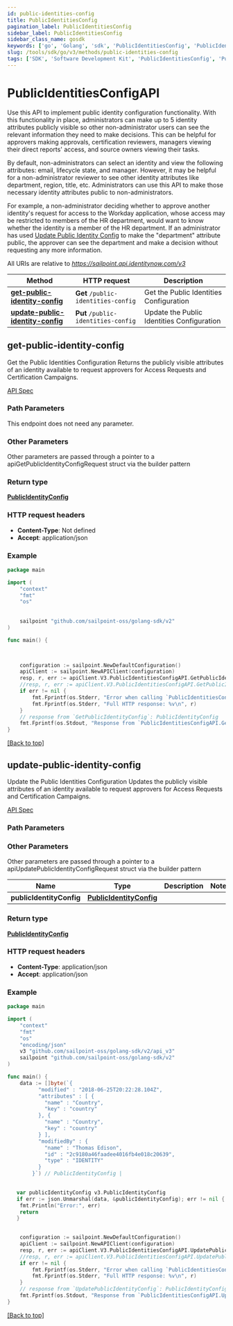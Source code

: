 ```yaml
---
id: public-identities-config
title: PublicIdentitiesConfig
pagination_label: PublicIdentitiesConfig
sidebar_label: PublicIdentitiesConfig
sidebar_class_name: gosdk
keywords: ['go', 'Golang', 'sdk', 'PublicIdentitiesConfig', 'PublicIdentitiesConfig'] 
slug: /tools/sdk/go/v3/methods/public-identities-config
tags: ['SDK', 'Software Development Kit', 'PublicIdentitiesConfig', 'PublicIdentitiesConfig']
---
```


# PublicIdentitiesConfigAPI
  Use this API to implement public identity configuration functionality. 
With this functionality in place, administrators can make up to 5 identity attributes publicly visible so other non-administrator users can see the relevant information they need to make decisions. 
This can be helpful for approvers making approvals, certification reviewers, managers viewing their direct reports&#39; access, and source owners viewing their tasks.

By default, non-administrators can select an identity and view the following attributes: email, lifecycle state, and manager. 
However, it may be helpful for a non-administrator reviewer to see other identity attributes like department, region, title, etc.
Administrators can use this API to make those necessary identity attributes public to non-administrators. 

For example, a non-administrator deciding whether to approve another identity&#39;s request for access to the Workday application, whose access may be restricted to members of the HR department, would want to know whether the identity is a member of the HR department. 
If an administrator has used [Update Public Identity Config](https://developer.sailpoint.com/docs/api/v3/update-public-identity-config/) to make the &quot;department&quot; attribute public, the approver can see the department and make a decision without requesting any more information.
 
All URIs are relative to *https://sailpoint.api.identitynow.com/v3*

Method | HTTP request | Description
------------- | ------------- | -------------
[**get-public-identity-config**](#get-public-identity-config) | **Get** `/public-identities-config` | Get the Public Identities Configuration
[**update-public-identity-config**](#update-public-identity-config) | **Put** `/public-identities-config` | Update the Public Identities Configuration


## get-public-identity-config
Get the Public Identities Configuration
Returns the publicly visible attributes of an identity available to request approvers for Access Requests and Certification Campaigns.

[API Spec](https://developer.sailpoint.com/docs/api/v3/get-public-identity-config)

### Path Parameters

This endpoint does not need any parameter.

### Other Parameters

Other parameters are passed through a pointer to a apiGetPublicIdentityConfigRequest struct via the builder pattern


### Return type

[**PublicIdentityConfig**](../models/public-identity-config)

### HTTP request headers

- **Content-Type**: Not defined
- **Accept**: application/json

### Example

```go
package main

import (
	"context"
	"fmt"
	"os"
   
    
	sailpoint "github.com/sailpoint-oss/golang-sdk/v2"
)

func main() {

  

	configuration := sailpoint.NewDefaultConfiguration()
	apiClient := sailpoint.NewAPIClient(configuration)
    resp, r, err := apiClient.V3.PublicIdentitiesConfigAPI.GetPublicIdentityConfig(context.Background()).Execute()
	//resp, r, err := apiClient.V3.PublicIdentitiesConfigAPI.GetPublicIdentityConfig(context.Background()).Execute()
	if err != nil {
		fmt.Fprintf(os.Stderr, "Error when calling `PublicIdentitiesConfigAPI.GetPublicIdentityConfig``: %v\n", err)
		fmt.Fprintf(os.Stderr, "Full HTTP response: %v\n", r)
	}
	// response from `GetPublicIdentityConfig`: PublicIdentityConfig
	fmt.Fprintf(os.Stdout, "Response from `PublicIdentitiesConfigAPI.GetPublicIdentityConfig`: %v\n", resp)
}
```

[[Back to top]](#)

## update-public-identity-config
Update the Public Identities Configuration
Updates the publicly visible attributes of an identity available to request approvers for Access Requests and Certification Campaigns.

[API Spec](https://developer.sailpoint.com/docs/api/v3/update-public-identity-config)

### Path Parameters



### Other Parameters

Other parameters are passed through a pointer to a apiUpdatePublicIdentityConfigRequest struct via the builder pattern


Name | Type | Description  | Notes
------------- | ------------- | ------------- | -------------
 **publicIdentityConfig** | [**PublicIdentityConfig**](../models/public-identity-config) |  | 

### Return type

[**PublicIdentityConfig**](../models/public-identity-config)

### HTTP request headers

- **Content-Type**: application/json
- **Accept**: application/json

### Example

```go
package main

import (
	"context"
	"fmt"
	"os"
    "encoding/json"
    v3 "github.com/sailpoint-oss/golang-sdk/v2/api_v3"
	sailpoint "github.com/sailpoint-oss/golang-sdk/v2"
)

func main() {
    data := []byte(`{
          "modified" : "2018-06-25T20:22:28.104Z",
          "attributes" : [ {
            "name" : "Country",
            "key" : "country"
          }, {
            "name" : "Country",
            "key" : "country"
          } ],
          "modifiedBy" : {
            "name" : "Thomas Edison",
            "id" : "2c9180a46faadee4016fb4e018c20639",
            "type" : "IDENTITY"
          }
        }`) // PublicIdentityConfig | 

  
   var publicIdentityConfig v3.PublicIdentityConfig
   if err := json.Unmarshal(data, &publicIdentityConfig); err != nil {
    fmt.Println("Error:", err)
    return
   }
  

	configuration := sailpoint.NewDefaultConfiguration()
	apiClient := sailpoint.NewAPIClient(configuration)
    resp, r, err := apiClient.V3.PublicIdentitiesConfigAPI.UpdatePublicIdentityConfig(context.Background()).PublicIdentityConfig(publicIdentityConfig).Execute()
	//resp, r, err := apiClient.V3.PublicIdentitiesConfigAPI.UpdatePublicIdentityConfig(context.Background()).PublicIdentityConfig(publicIdentityConfig).Execute()
	if err != nil {
		fmt.Fprintf(os.Stderr, "Error when calling `PublicIdentitiesConfigAPI.UpdatePublicIdentityConfig``: %v\n", err)
		fmt.Fprintf(os.Stderr, "Full HTTP response: %v\n", r)
	}
	// response from `UpdatePublicIdentityConfig`: PublicIdentityConfig
	fmt.Fprintf(os.Stdout, "Response from `PublicIdentitiesConfigAPI.UpdatePublicIdentityConfig`: %v\n", resp)
}
```

[[Back to top]](#)

